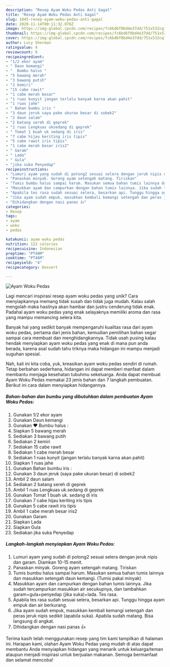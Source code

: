 ```yaml
---
description: "Resep Ayam Woku Pedas Anti Gagal"
title: "Resep Ayam Woku Pedas Anti Gagal"
slug: 1045-resep-ayam-woku-pedas-anti-gagal
date: 2020-11-14T00:11:32.076Z
image: https://img-global.cpcdn.com/recipes/fc6bd6f0bd4e37dd/751x532cq70/ayam-woku-pedas-foto-resep-utama.jpg
thumbnail: https://img-global.cpcdn.com/recipes/fc6bd6f0bd4e37dd/751x532cq70/ayam-woku-pedas-foto-resep-utama.jpg
cover: https://img-global.cpcdn.com/recipes/fc6bd6f0bd4e37dd/751x532cq70/ayam-woku-pedas-foto-resep-utama.jpg
author: Lucy Sherman
ratingvalue: 4
reviewcount: 9
recipeingredient:
- "1/2 ekor ayam"
- " Daun kemangi"
- "  Bumbu halus "
- "5 bawang merah"
- "3 bawang putih"
- "2 kemiri"
- "15 cabe rawit"
- "1 cabe merah besar"
- "1 ruas kunyit jangan terlalu banyak karna akan pahit"
- "1 ruas jahe"
- " Bahan bumbu iris "
- "3 daun jeruk saya pake ukuran besar di sobek2"
- "2 daun salam"
- "2 batang sereh di geprek"
- "1 ruas Lengkuas uksedang di geprek"
- " Tomat 1 buah uk sedang di iris"
- "7 cabe hijau keriting iris tipis"
- "5 cabe rawit iris tipis"
- "1 cabe merah besar iris2"
- " Garam"
- " Lada"
- " Gula"
- "jika suka Penyedap"
recipeinstructions:
- "Lumuri ayam yang sudah di potong2 sesuai selera dengan jeruk nipis dan garam. Diamkan 10-15 menit."
- "Panaskan minyak. Goreng ayam setengah matang. Tiriskan"
- "Tumis bumbu halus sampai harum. Masukan semua bahan tumis lainnya dan masukkan setengah daun kemangi. (Tumis pakai minyak)"
- "Masukkan ayam dan campurkan dengan bahan tumis lainnya. Jika sudah tercampurkan masukkan air secukupnya, dan tambahkan garam+gula+penyedap (jika suka)+lada. Tes rasa."
- "Apabila tes rasa sudah sesuai selera, besarkan api. Tunggu hingga ayam empuk dan air berkurang."
- "Jika ayam sudah empuk, masukkan kembali kemangi setengah dan peras jeruk nipis sedikit (apabila suka). Apabila sudah matang. Bisa langsung di angkat."
- "Dihidangkan dengan nasi panas 👍"
categories:
- Resep
tags:
- ayam
- woku
- pedas

katakunci: ayam woku pedas 
nutrition: 122 calories
recipecuisine: Indonesian
preptime: "PT40M"
cooktime: "PT46M"
recipeyield: "4"
recipecategory: Dessert

---
```



![Ayam Woku Pedas](https://img-global.cpcdn.com/recipes/fc6bd6f0bd4e37dd/751x532cq70/ayam-woku-pedas-foto-resep-utama.jpg)

Lagi mencari inspirasi resep ayam woku pedas yang unik? Cara menyiapkannya memang tidak susah dan tidak juga mudah. Kalau salah mengolah maka hasilnya akan hambar dan justru cenderung tidak enak. Padahal ayam woku pedas yang enak selayaknya memiliki aroma dan rasa yang mampu memancing selera kita.



Banyak hal yang sedikit banyak mempengaruhi kualitas rasa dari ayam woku pedas, pertama dari jenis bahan, kemudian pemilihan bahan segar sampai cara membuat dan menghidangkannya. Tidak usah pusing kalau hendak menyiapkan ayam woku pedas yang enak di mana pun anda berada, karena asal sudah tahu triknya maka hidangan ini mampu menjadi suguhan spesial.


Nah, kali ini kita coba, yuk, kreasikan ayam woku pedas sendiri di rumah. Tetap berbahan sederhana, hidangan ini dapat memberi manfaat dalam membantu menjaga kesehatan tubuhmu sekeluarga. Anda dapat membuat Ayam Woku Pedas memakai 23 jenis bahan dan 7 langkah pembuatan. Berikut ini cara dalam menyiapkan hidangannya.

<!--inarticleads1-->

##### Bahan-bahan dan bumbu yang dibutuhkan dalam pembuatan Ayam Woku Pedas:

1. Gunakan 1/2 ekor ayam
1. Gunakan  Daun kemangi
1. Gunakan  ♥️ Bumbu halus :
1. Siapkan 5 bawang merah
1. Sediakan 3 bawang putih
1. Sediakan 2 kemiri
1. Sediakan 15 cabe rawit
1. Sediakan 1 cabe merah besar
1. Sediakan 1 ruas kunyit (jangan terlalu banyak karna akan pahit)
1. Siapkan 1 ruas jahe
1. Gunakan  Bahan bumbu iris :
1. Gunakan 3 daun jeruk (saya pake ukuran besar) di sobek2
1. Ambil 2 daun salam
1. Sediakan 2 batang sereh di geprek
1. Ambil 1 ruas Lengkuas uk.sedang di geprek
1. Gunakan  Tomat 1 buah uk. sedang di iris
1. Gunakan 7 cabe hijau keriting iris tipis
1. Gunakan 5 cabe rawit iris tipis
1. Ambil 1 cabe merah besar iris2
1. Gunakan  Garam
1. Siapkan  Lada
1. Siapkan  Gula
1. Sediakan jika suka Penyedap




<!--inarticleads2-->

##### Langkah-langkah menyiapkan Ayam Woku Pedas:

1. Lumuri ayam yang sudah di potong2 sesuai selera dengan jeruk nipis dan garam. Diamkan 10-15 menit.
1. Panaskan minyak. Goreng ayam setengah matang. Tiriskan
1. Tumis bumbu halus sampai harum. Masukan semua bahan tumis lainnya dan masukkan setengah daun kemangi. (Tumis pakai minyak)
1. Masukkan ayam dan campurkan dengan bahan tumis lainnya. Jika sudah tercampurkan masukkan air secukupnya, dan tambahkan garam+gula+penyedap (jika suka)+lada. Tes rasa.
1. Apabila tes rasa sudah sesuai selera, besarkan api. Tunggu hingga ayam empuk dan air berkurang.
1. Jika ayam sudah empuk, masukkan kembali kemangi setengah dan peras jeruk nipis sedikit (apabila suka). Apabila sudah matang. Bisa langsung di angkat.
1. Dihidangkan dengan nasi panas 👍




Terima kasih telah menggunakan resep yang tim kami tampilkan di halaman ini. Harapan kami, olahan Ayam Woku Pedas yang mudah di atas dapat membantu Anda menyiapkan hidangan yang menarik untuk keluarga/teman ataupun menjadi inspirasi untuk berjualan makanan. Semoga bermanfaat dan selamat mencoba!
